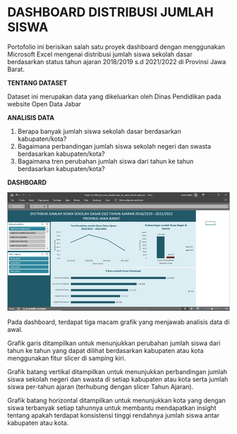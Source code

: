 # DASHBOARD DISTRIBUSI JUMLAH SISWA
Portofolio ini berisikan salah satu proyek dashboard dengan menggunakan Microsoft Excel mengenai distribusi jumlah siswa sekolah dasar berdasarkan status tahun ajaran 2018/2019 s.d 2021/2022 di Provinsi Jawa Barat. 

**TENTANG DATASET**

Dataset ini merupakan data yang dikeluarkan oleh Dinas Pendidikan pada website Open Data Jabar

**ANALISIS DATA**

1. Berapa banyak jumlah siswa sekolah dasar berdasarkan kabupaten/kota?
2. Bagaimana perbandingan jumlah siswa sekolah negeri dan swasta berdasarkan kabupaten/kota?
3. Bagaimana tren perubahan jumlah siswa dari tahun ke tahun berdasarkan kabupaten/kota? 

**DASHBOARD**

![Dashboard Distribusi Jumlah Siswa](https://github.com/nadaisyf/excel-project-1/blob/main/dashboard_jumlah_siswa.png)

Pada dashboard, terdapat tiga macam grafik yang menjawab analisis data di awal. 

Grafik garis ditampilkan untuk menunjukkan perubahan jumlah siswa dari tahun ke tahun yang dapat dilihat berdasarkan kabupaten atau kota menggunakan fitur slicer di samping kiri. 

Grafik batang vertikal ditampilkan untuk menunjukkan perbandingan jumlah siswa sekolah negeri dan swasta di setiap kabupaten atau kota serta jumlah siswa per-tahun ajaran (terhubung dengan slicer Tahun Ajaran).

Grafik batang horizontal ditampilkan untuk menunjukkan kota yang dengan siswa terbanyak setiap tahunnya untuk membantu mendapatkan insight tentang apakah terdapat konsistensi tinggi rendahnya jumlah siswa antar kabupaten atau kota.  



